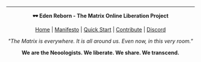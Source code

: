---

<div align="center">

**🕶️ Eden Reborn - The Matrix Online Liberation Project**

[Home](Home) | [Manifesto](neoologist-manifesto) | [Quick Start](getting-started) | [Contribute](contributing) | [Discord](discord)

*"The Matrix is everywhere. It is all around us. Even now, in this very room."*

**We are the Neoologists. We liberate. We share. We transcend.**

</div>